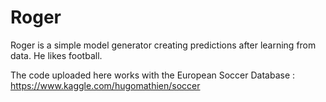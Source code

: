 # Roger
Roger is a simple model generator creating predictions after learning from data. He likes football.

The code uploaded here works with the European Soccer Database : https://www.kaggle.com/hugomathien/soccer
